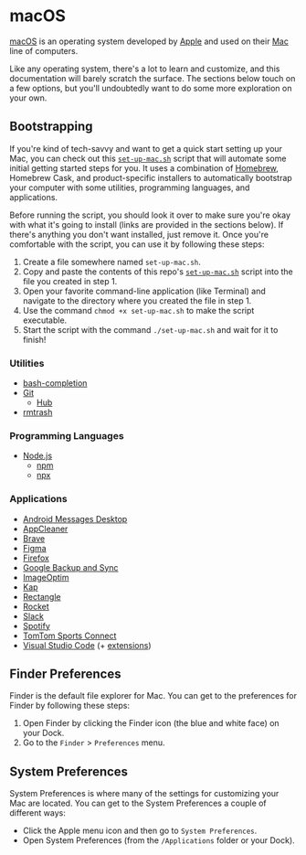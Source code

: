# macOS

[macOS](https://www.apple.com/macos) is an operating system developed by [Apple](https://www.apple.com) and used on their [Mac](https://www.apple.com/mac) line of computers.

Like any operating system, there's a lot to learn and customize, and this documentation will barely scratch the surface. The sections below touch on a few options, but you'll undoubtedly want to do some more exploration on your own.

## Bootstrapping

If you're kind of tech-savvy and want to get a quick start setting up your Mac, you can check out this [`set-up-mac.sh`](set-up-mac.sh) script that will automate some initial getting started steps for you. It uses a combination of [Homebrew](https://brew.sh), Homebrew Cask, and product-specific installers to automatically bootstrap your computer with some utilities, programming languages, and applications.

Before running the script, you should look it over to make sure you're okay with what it's going to install (links are provided in the sections below). If there's anything you don't want installed, just remove it. Once you're comfortable with the script, you can use it by following these steps:

1. Create a file somewhere named `set-up-mac.sh`.
2. Copy and paste the contents of this repo's [`set-up-mac.sh`](set-up-mac.sh) script into the file you created in step 1.
3. Open your favorite command-line application (like Terminal) and navigate to the directory where you created the file in step 1.
4. Use the command `chmod +x set-up-mac.sh` to make the script executable.
5. Start the script with the command `./set-up-mac.sh` and wait for it to finish!

### Utilities

- [bash-completion](https://github.com/scop/bash-completion)
- [Git](https://git-scm.com)
  - [Hub](https://hub.github.com)
- [rmtrash](https://github.com/PhrozenByte/rmtrash)

### Programming Languages

- [Node.js](https://nodejs.org)
  - [npm](https://www.npmjs.com)
  - [npx](https://www.npmjs.com/package/npx)

### Applications

- [Android Messages Desktop](https://github.com/chrisknepper/android-messages-desktop)
- [AppCleaner](https://freemacsoft.net/appcleaner)
- [Brave](https://brave.com)
- [Figma](https://www.figma.com)
- [Firefox](https://www.mozilla.org/firefox)
- [Google Backup and Sync](https://www.google.com/drive)
- [ImageOptim](https://imageoptim.com/mac)
- [Kap](https://getkap.co)
- [Rectangle](https://rectangleapp.com)
- [Rocket](https://matthewpalmer.net/rocket)
- [Slack](https://slack.com)
- [Spotify](https://www.spotify.com)
- [TomTom Sports Connect](https://us.support.tomtom.com/app/getstarted/p/3863)
- [Visual Studio Code](https://code.visualstudio.com) (+ [extensions](https://github.com/pdhoopr/dotfiles/tree/master/visual-studio-code#extensions))

## Finder Preferences

Finder is the default file explorer for Mac. You can get to the preferences for Finder by following these steps:

1. Open Finder by clicking the Finder icon (the blue and white face) on your Dock.
2. Go to the `Finder` > `Preferences` menu.

## System Preferences

System Preferences is where many of the settings for customizing your Mac are located. You can get to the System Preferences a couple of different ways:

- Click the Apple menu icon and then go to `System Preferences`.
- Open System Preferences (from the `/Applications` folder or your Dock).
